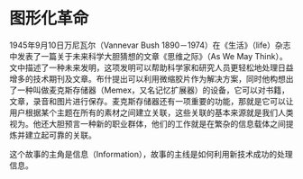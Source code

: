 图形化革命
=========

1945年9月10日万尼瓦尔（Vannevar Bush 1890－1974）在《生活》（life）杂志中发表了一篇关于未来科学大胆猜想的文章《思维之际》（As We May Think）。文中描述了一种未来发明，这项发明可以帮助科学家和研究人员更轻松地处理日益增多的技术期刊及文章。布什提出可以利用微缩胶片作为解决方案，同时他构想出了一种叫做麦克斯存储器（Memex，又名记忆扩展器）的设备，它可以对书籍，文章，录音和图片进行保存。麦克斯存储器还有一项重要的功能，那就是它可以让用户根据某个主题在所有的素材之间建立关联，这些关联的基本来源就是我们人类视为。他还大胆预言一种新的职业群体，他们的工作就是在繁杂的信息载体之间提炼并建立起可靠的关联。

这个故事的主角是信息（Information），故事的主线是如何利用新技术成功的处理信息。

